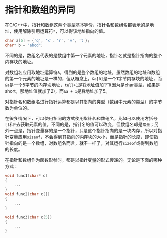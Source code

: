# 指针和数组的异同

在C/C++中，指针和数组这两个类型基本等价，指针名和数组名都表示的是地址，使用解除引用运算符`*`，可以得该地址指向的值。

```cpp
char a[5] = {'q', 'x', 'r', 'v', 't'};
char* b = "abcd";
```

不同的是，数组名代表的是数组中第一个元素的地址，指针名就是指针指向的整个内存块的地址。

对数组名应用取地址运算符`&`，得到的是整个数组的地址，虽然数组的地址和数组的第一个元素的地址是一样的，但从概念上，`&a[0]`是一个1字节内存块的地址，而`&a`是一个5字节的内存块地址，`tell+1`是将地址值加了1(因为是char类型，如果是short，那地址值就加了2)，而`&a + 1`是将地址加了5。

对指针名和数组名进行指针运算都是以其指向的类型（数组中元素的类型）的字节数为单位的。

在很多情况下，可以使用相同的方式使用指针名和数组名，比如可以使用方括号`[]`和`*`去获取元素的值。不同的是，指针名的值可以改变，但数组名却是`常量`；另外一点是，指针变量存的是一个指针，只是这个指针指向的是一块内存，所以对指针变量应用`sizeof`，不会得到其指向的内存块的大小，而是指针的长度，即使指针指向的是一个数组，对数组名而言，就不一样了，对其运行`sizeof`或得到数组的长度。

在指针和数组作为函数形参时，都是以指针变量的形式传递的。无论是下面的哪种方式：

```cpp
void func1(char* c)
{
    ...
}
void func2(char c[])
{
    ...
}

void func3(char c[5])
{
    ...
}
```